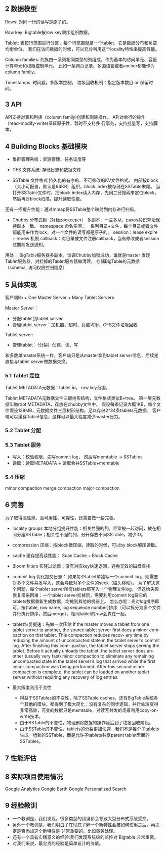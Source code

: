

## 2 数据模型
Rows: 对同一行的读写是原子的。

Row key: Bigtable按row key顺序组织数据。

Tablet: 表按行范围进行分区，每个行范围就是一个tablet，它是数据分布和负载均衡单位。
我们在访问数据的时候，可以充分利用这个locality特性来提高性能。

Column families: 列族由一系列相同类型的列组成，作为基本的访问单元、容量计算单元和权限控制单元。
比如一条网页记录，多国语言或者anchor都能作为column family。


Timestamps: 时间戳，多版本控制。
垃圾回收机制：指定版本数目 or 保留时间。

## 3 API
API支持对表和列族（column family)创建和删除操作。
API对单行的操作（read-modify-write)保证原子性，暂时不支持多 行事务，支持批量写，支持脚本。

## 4 Building Blocks 基础模块
-  集群管理系统：资源管理、任务调度等

- GFS 文件系统: 存储日志和数据文件

- SSTable 文件格式
持久化的有序的、不可修改的KV文件格式。
内部按block（大小可配置，默认是64KB）组织，block index被存储在SSTable末尾。
当打开SSTable文件时，把block index读入内存，先用二分搜索来定位block，然后再对block扫描，提升读取性能。

还有一招提升性能：通过mmap将SSTable整个映射到内存进行扫描。


- Chubby 分布式锁（对标zookeeper）
多副本，一主多从，paxos共识算法保持副本一致。
namespace 命名空间：一系列目录+文件，每个目录或者文件都能用来作为lock，对一个文件的读写都是原子的。
session：lease expire + renew 机制
callback：对目录或文件注册callback，当有修改或者session过期则发送通知。

用处：
BigTable服务器多副本，谁调Chubby加锁成功，谁就是master
发现Tablet服务器，对挂掉的Tablet服务器做清理。
存储BigTable的元数据（schema, 访问权限控制信息）


## 5 具体实现

客户端lib + One Master Server + Many Tablet Servers

 Master Server：
 - 分配tablet到tablet server
 - 管理tablet server：加机器、超时、负载均衡、GFS文件垃圾回收
 

Tablet server: 
- 管理tablet：（分裂）创建、读、写

和多数单master系统一样，客户端只是从master拿到tablet server信息，后续是直接与tablet server做数据交换。

### 5.1 Tablet 定位
Tablet METADATA元数据：tablet id， row key范围。

Tablet METADATA元数据文件三层树形结构，文件格式类似B+tree。
第一层元数据叫做root METADATA，存放在chubby文件中。
假设每条记录大概1KB，每个文件假设128MB，元数据文件三层树形结构，足以存储2^34条tablets元数据。
客户端可以缓存Tablet信息，这样可以最大程度减少master压力。


### 5.2 Tablet 分配

### 5.3 Tablet 服务

- 写入：校验权限，先写commit log， 然后写memtable -> SSTables
- 读取：读取METADATA + 读取合并SSTable+memtable


### 5.4 压缩
minor compaction
merge compaction
major compaction

## 6 完善
为了取得高性能、高可用性、可靠性，还需要做一些完善。

- locality groups 本地分组提升性能：相关性强的列，经常被一起访问，放在相同分组SSTable；相关性不强的列，分开存放不同SSTable，减少IO。
- compression 压缩：按block做压缩，读取的时候，可以by block解压读取。
- cache 缓存提高读性能： Scan Cache + Block Cache
- Bloom filters 布隆过滤器：没有对应key快速返回，避免无效的磁盘查找
- commit log 优化提交日志：
如果每个tablet单独写一个commit log，则需要对多个文件并发写入，这会导致对多个文件的seek（磁头移动）。
为了解决这个问题，每个tablet server所有tablets都写入一个物理文件log。
但这给失败恢复带来困难：一个tablet server挂掉后，需要利用commit log将它的tablets数据重新生成数据，均摊到其他的机器上。
怎么办呢：先对log排序即可，按{table, row name, log sequence number}排序（可以拆分为多个文件并行执行排序，然后merge），相同tablet的row会靠在一起。

- tablet恢复提速：先做一次压缩
If the master moves a tablet from one tablet server to another, the source tablet server first does a minor com- paction on that tablet. This compaction reduces recov- ery time by reducing the amount of uncompacted state in the tablet server’s commit log. After finishing this com- paction, the tablet server stops serving the tablet. Before it actually unloads the tablet, the tablet server does an- other (usually very fast) minor compaction to eliminate any remaining uncompacted state in the tablet server’s log that arrived while the first minor compaction was being performed. After this second minor compaction is complete, the tablet can be loaded on another tablet server without requiring any recovery of log entries.

- 最大限度利用不变性
    - 得益于SSTables的不变性，除了SSTable caches，还有BigTable系统各个其他的模块，都得到了极大简化：没有复杂的同步逻辑，并行处理变得非常高效，可变的数据只是memtable，对读写并发的场景利用copy-on-write技术。
    - 由于SSTable的不变性，物理删除数据的操作延后到了垃圾回收阶段。
    - 由于SSTable的不变性，tablets的分裂更加快速，我们不是每个子tablets生成一组新的SSTable，而是允许子tablets共享parent tablet里面的SSTables。

## 7 性能评估


## 8 实际项目使用情况
Google Analytics
Google Earth
Google Personalized Search

## 9 经验教训
- 一个教训是，我们发现，很多类型的错误都会导致大型分布式系统受损。
- 另外一个教训是，我们明白了在彻底了解一个新特性会被如何使用之后，再决定是否添加这个新特性是 非常重要的。比如事务处理。
- 还有一个具有实践意义的经验:我们发现系统级的监控对 Bigtable 非常重要。
- 对我们来说，最宝贵的经验是简单设计的价值。

